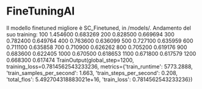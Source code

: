 # FineTuningAI

Il modello finetuned migliore è SC_Finetuned, in /models/.
Andamento del suo training:
100 	1.454600 	0.683269
200 	0.828500 	0.669694
300 	0.782400 	0.649764
400 	0.763600 	0.636099
500 	0.727100 	0.635959
600 	0.711100 	0.635858
700 	0.710900 	0.626262
800 	0.705200 	0.619176
900 	0.683600 	0.622405
1000 	0.670500 	0.618653
1100 	0.671800 	0.617579
1200 	0.668300 	0.617474
TrainOutput(global_step=1200, training_loss=0.7814562543233236, metrics={'train_runtime': 5773.2888, 'train_samples_per_second': 1.663, 'train_steps_per_second': 0.208, 'total_flos': 5.492704318883021e+16, 'train_loss': 0.7814562543233236})